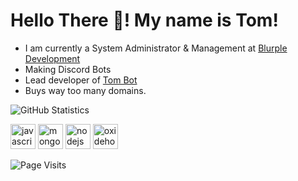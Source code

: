 # Hello There 👋! My name is Tom!

- I am currently a System Administrator & Management at [Blurple Development](https://blurpledev.com)
- Making Discord Bots
- Lead developer of [Tom Bot](https://tombot.pw)
- Buys way too many domains.


![GitHub Statistics](https://github-readme-stats.vercel.app/api?username=TomSmith-Developer&theme=algolia)

<img src="https://devicons.github.io/devicon/devicon.git/icons/javascript/javascript-original.svg" alt="javascript" width="40" height="40"/> <img src="https://devicons.github.io/devicon/devicon.git/icons/mongodb/mongodb-original-wordmark.svg" alt="mongodb" width="40" height="40"/> <img src="https://devicons.github.io/devicon/devicon.git/icons/nodejs/nodejs-original-wordmark.svg" alt="nodejs" width="40" height="40"/> <img src="https://cdn.discordapp.com/icons/261113932146540545/6d2b844ad74b793b759e4bac1c2f1b88.webp" alt="oxidehosting" width="40" height="40"/> 

![Page Visits](https://komarev.com/ghpvc/?username=TomSmith-Developer&color=orange)

